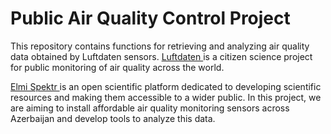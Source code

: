 # Public Air Quality Control Project

<p>This repository contains functions for retrieving and analyzing air quality data obtained by Luftdaten sensors. <a href ="https://sensor.community/en/">Luftdaten </a> is a  citizen science project for public monitoring of air quality across the world.</p>

<p> <a href = "https://elmi-spektr.com/">Elmi Spektr </a> is an open scientific platform dedicated to developing scientific resources and making them accessible to a wider public. In this project, we are aiming to install affordable air quality monitoring sensors across Azerbaijan and develop tools to analyze this data. 
